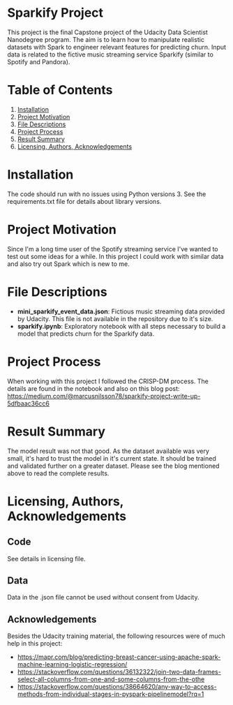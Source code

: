 # Sparkify Project
This project is the final Capstone project of the Udacity Data Scientist Nanodegree program. The aim is to learn how to manipulate realistic datasets with Spark to engineer relevant features for predicting churn. Input data is related to the fictive music streaming service Sparkify (similar to Spotify and Pandora).

# Table of Contents

1. [Installation](#installation)
2. [Project Motivation](#motivation)
3. [File Descriptions](#files)
4. [Project Process](#process)
5. [Result Summary](#result)
6. [Licensing, Authors, Acknowledgements](#licensing)

# Installation <a name="installation"></a>
The code should run with no issues using Python versions 3. See the requirements.txt file for details about library versions.

# Project Motivation <a name="motivation"></a>
Since I'm a long time user of the Spotify streaming service I've wanted to test out some ideas for a while. In this project I could work with similar data and also try out Spark which is new to me.

# File Descriptions <a name="files"></a>
- **mini_sparkify_event_data.json**: Fictious music streaming data provided by Udacity. This file is not available in the repository due to it's size.
- **sparkify.ipynb**: Exploratory notebook with all steps necessary to build a model that predicts churn for the Sparkify data.

# Project Process <a name="process"></a>
When working with this project I followed the CRISP-DM process. The details are found in the notebook and also on this blog post:
https://medium.com/@marcusnilsson78/sparkify-project-write-up-5dfbaac36cc6

# Result Summary <a name="result"></a>
The model result was not that good. As the dataset available was very small, it's hard to trust the model in it's current state. It should be trained and validated further on a greater dataset. Please see the blog mentioned above to read the complete results.

# Licensing, Authors, Acknowledgements <a name="licensing"></a>
## Code
See details in licensing file.

## Data
Data in the .json file cannot be used without consent from Udacity.

## Acknowledgements
Besides the Udacity training material, the following resources were of much help in this project:
- https://mapr.com/blog/predicting-breast-cancer-using-apache-spark-machine-learning-logistic-regression/
- https://stackoverflow.com/questions/36132322/join-two-data-frames-select-all-columns-from-one-and-some-columns-from-the-othe
- https://stackoverflow.com/questions/38664620/any-way-to-access-methods-from-individual-stages-in-pyspark-pipelinemodel?rq=1
